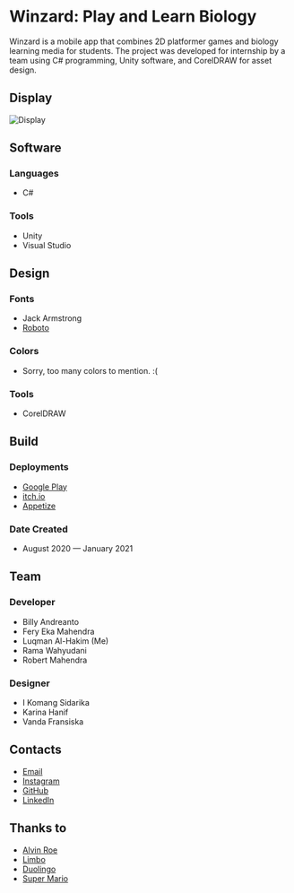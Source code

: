 # Winzard: Play and Learn Biology
Winzard is a mobile app that combines 2D platformer games and biology learning media for students. The project was developed for internship by a team using C# programming, Unity software, and CorelDRAW for asset design.

## Display
![Display](https://luqmanherifa.site/img/imgwinzard.png)

## Software
### Languages
  - C#
  
### Tools
  - Unity
  - Visual Studio

## Design
### Fonts
  - Jack Armstrong
  - [Roboto](https://fonts.google.com/specimen/Roboto)

### Colors
  - Sorry, too many colors to mention. :(
  
### Tools
  - CorelDRAW

## Build
### Deployments
  - [Google Play](https://play.google.com/store/apps/details?id=id.ac.stiki.doleno.winzard)
  - [itch.io](https://luqmanherifa.itch.io/winzard)
  - [Appetize](https://appetize.io/app/3cy7ufbp7dcwxjdojl4hlmhrpq)

### Date Created
  - August 2020 — January 2021

## Team
### Developer
  - Billy Andreanto
  - Fery Eka Mahendra
  - Luqman Al-Hakim (Me)
  - Rama Wahyudani
  - Robert Mahendra

### Designer
  - I Komang Sidarika
  - Karina Hanif
  - Vanda Fransiska
  
## Contacts
  - [Email](mailto:luqmanherifa@gmail.com)
  - [Instagram](https://www.instagram.com/luqmanherifa)
  - [GitHub](https://github.com/luqmanherifa)
  - [LinkedIn](https://www.linkedin.com/in/luqmanherifa)

## Thanks to
  - [Alvin Roe](https://www.youtube.com/@AlvinRoe)
  - [Limbo](https://playdead.com/games/limbo)
  - [Duolingo](https://www.duolingo.com)
  - [Super Mario](https://mario.nintendo.com)
